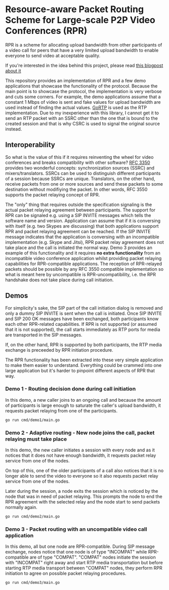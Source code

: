 # Resource-aware Packet Routing Scheme for Large-scale P2P Video Conferences (RPR)

RPR is a scheme for allocating upload bandwidth from other participants of a video call for peers that have a very limited upload bandwidth to enable everyone to send video at acceptable quality.

If you're interested in the idea behind this project, please read [this blogpost about it](https://vizardy.net/blog/scaling_to_infinity.html)

This repository provides an implementation of RPR and a few demo applications that showcase the functionality of the protocol. Because the main point is to showcase the protocol, the implementation is very verbose and cuts some corners. For example, the demo applications assume that a constant 1 Mbps of video is sent and fake values for upload bandwidth are used instead of finding the actual values.
[GoRTP](https://github.com/wernerd/GoRTP) is used as the RTP implementation. Due to my inexperience with this library, I cannot get it to send an RTP packet with an SSRC other than the one that is bound to the created session and that is why CSRC is used to signal the original source instead.

## Interoperability

So what is the value of this if it requires reinventing the wheel for video conferences and breaks compatibility with other software? [RFC 3350](https://tools.ietf.org/html/rfc3550) provides two wonderful concepts: synchronization sources (SSRC) and mixers/translators. SSRCs can be used to distinguish different participants of a session because SSRCs are unique. Translators, on the other hand, receive packets from one or more sources and send these packets to some destination without modifiying the packet. In other words, RFC 3550 supports the packet relaying concept of RPR.

The "only" thing that requires outside the specification signaling is the actual packet relaying agreement between participants. The support for RPR can be signaled e.g. using a SIP INVITE messages which tells the software name and version. Application can assume that if it is conversing with itself (e.g. two Skypes are discussing) that both applications support RPR and packet relaying agreement can be reached. If the SIP INVITE message indicates that the application is conversing with an incompatible implementation (e.g. Skype and Jitsi), RPR packet relay agreement does not take place and the call is initiated the normal way. Demo 3 provides an example of this functionality and it requires **no extra functionality** from an incompatible video conference application whilst providing packet relaying capabilities for RPR-compatible applications. The reception of RPR-relayed packets should be possible by any RFC 3550 compatible implementation so what is meant here by uncompatible is RPR-uncompatibility, i.e. the RPR handshake does not take place during call initiation.

## Demos

For simplicity's sake, the SIP part of the call initiation dialog is removed and only a dummy SIP INVITE is sent when the call is initiated. Once SIP INVITE and SIP 200 OK messages have been exchanged, both participants know each other RPR-related capabilities. If RPR is not supported (or assumed that it is not supported), the call starts immediately as RTP ports for media are transported in the SIP messages.

If, on the other hand, RPR is supported by both participants, the RTP media exchange is preceeded by RPR initiation procedure.

The RPR functionality has been extracted into these very simple application to make them easier to understand. Everything could be crammed into one large application but it's harder to pinpoint different aspects of RPR that way.

### Demo 1 - Routing decision done during call initiation

In this demo, a new caller joins to an ongoing call and because the amount of participants
is large enough to saturate the caller's upload bandwidth, it requests packet relaying from
one of the participants.

```
go run cmd/demo1/main.go
```

### Demo 2 - Adaptive routing - New node joins the call, packet relaying must take place

In this demo, the new caller initiates a session with every node and as it notices that
it does not have enough bandwidth, it requests packet relay service from one of the nodes.

On top of this, one of the older participants of a call also notices that it is no longer
able to send the video to everyone so it also requests packet relay service from one of
the nodes.

Later during the session, a node exits the session which is noticed by the node that
was in need of packet relaying. This prompts the node to end the RPR agreement with
the selected relay and the node start to send packets normally again.

```
go run cmd/demo2/main.go
```

### Demo 3 - Packet routing with an uncompatible video call application

In this demo, all but one node are RPR-compatible. During SIP message exchange, nodes notice
that one node is of type "INCOMPAT" while RPR-compatible are of type "COMPAT". "COMPAT" nodes
initiate the session with "INCOMPAT" right away and start RTP media transportation but before
starting RTP media transport between "COMPAT" nodes, they perform RPR initiation to agree
on possible packet relaying procedures.

```
go run cmd/demo3/main.go
```
